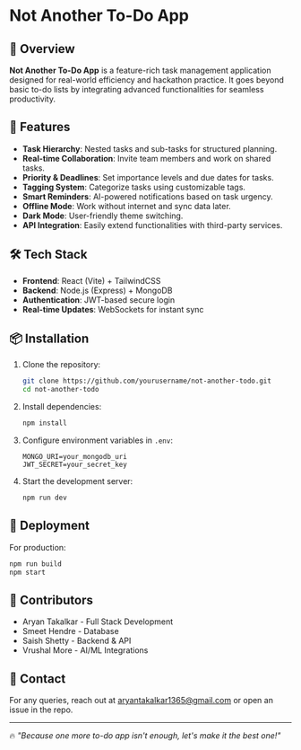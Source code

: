 # Not Another To-Do App

## 🚀 Overview
**Not Another To-Do App** is a feature-rich task management application designed for real-world efficiency and hackathon practice. It goes beyond basic to-do lists by integrating advanced functionalities for seamless productivity.

## 🎯 Features
- **Task Hierarchy**: Nested tasks and sub-tasks for structured planning.
- **Real-time Collaboration**: Invite team members and work on shared tasks.
- **Priority & Deadlines**: Set importance levels and due dates for tasks.
- **Tagging System**: Categorize tasks using customizable tags.
- **Smart Reminders**: AI-powered notifications based on task urgency.
- **Offline Mode**: Work without internet and sync data later.
- **Dark Mode**: User-friendly theme switching.
- **API Integration**: Easily extend functionalities with third-party services.

## 🛠 Tech Stack
- **Frontend**: React (Vite) + TailwindCSS
- **Backend**: Node.js (Express) + MongoDB
- **Authentication**: JWT-based secure login
- **Real-time Updates**: WebSockets for instant sync

## 📦 Installation
1. Clone the repository:
   ```bash
   git clone https://github.com/yourusername/not-another-todo.git
   cd not-another-todo
   ```
2. Install dependencies:
   ```bash
   npm install
   ```
3. Configure environment variables in `.env`:
   ```plaintext
   MONGO_URI=your_mongodb_uri
   JWT_SECRET=your_secret_key
   ```
4. Start the development server:
   ```bash
   npm run dev
   ```

## 🚀 Deployment
For production:
```bash
npm run build
npm start
```

## 👥 Contributors
- Aryan Takalkar - Full Stack Development
- Smeet Hendre - Database
- Saish Shetty - Backend & API
- Vrushal More - AI/ML Integrations
  

## 📩 Contact
For any queries, reach out at aryantakalkar1365@gmail.com or open an issue in the repo.

---
🔥 _"Because one more to-do app isn't enough, let's make it the best one!"_

